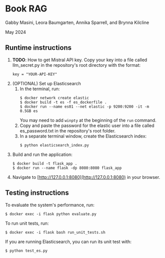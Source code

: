 # Book RAG
Gabby Masini, Leora Baumgarten, Annika Sparrell, and Brynna Kilcline

May 2024

## Runtime instructions

1. **TODO**: How to get Mistral API key. Copy your key into a file called llm_secret.py in the repository's root directory 
with the format:
    ```
    key = "YOUR-API-KEY"
    ```
2. (OPTIONAL) Set up Elasticsearch
   1. In the terminal, run:
        ```
        $ docker network create elastic
        $ docker build -t es -f es_dockerfile .
        $ docker run --name es01 --net elastic -p 9200:9200 -it -m 0.5GB es
        ```
        You may need to add `winpty` at the beginning of the `run` command. 
   2. Copy and paste the password for the elastic user into a file called es_password.txt in the repository's root folder.
   3. In a separate terminal window, create the Elasticsearch index:
        ```
        $ python elasticsearch_index.py
        ```
3. Build and run the application:
    ```
    $ docker build -t flask_app .
    $ docker run --name flask -dp 8080:8080 flask_app
    ```
4. Navigate to [http://127.0.0.1:8080](http://127.0.0.1:8080) in your browser.

## Testing instructions
To evaluate the system's performance, run:
```
$ docker exec -i flask python evaluate.py
```
To run unit tests, run:
```
$ docker exec -i flask bash run_unit_tests.sh
```
If you are running Elasticsearch, you can run its unit test with:
```
$ python test_es.py
```
